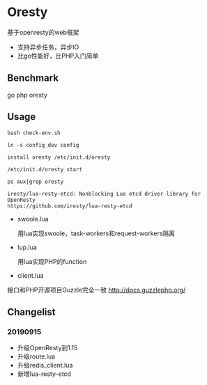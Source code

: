 # Oresty

基于openresty的web框架
- 支持异步任务，异步IO
- 比go性能好，比PHP入门简单

## Benchmark

go
php
oresty

## Usage

    bash check-env.sh

    ln -s config_dev config

    install oresty /etc/init.d/oresty

    /etc/init.d/oresty start

    ps aux|grep oresty

    iresty/lua-resty-etcd: Nonblocking Lua etcd driver library for OpenResty
    https://github.com/iresty/lua-resty-etcd

- swoole.lua

    用lua实现swoole，task-workers和request-workers隔离

- lup.lua

    用lua实现PHP的function

- client.lua

接口和PHP开源项目Guzzle完全一致
    http://docs.guzzlephp.org/

## Changelist

### 20190915 
- 升级OpenResty到1.15
- 升级route.lua
- 升级redis_client.lua
- 新增lua-resty-etcd
